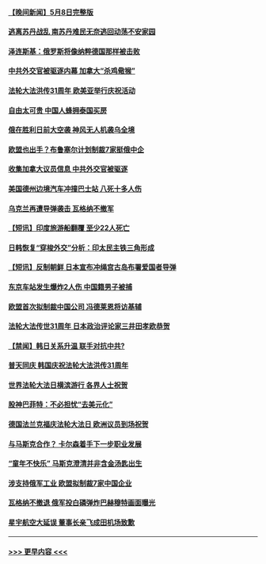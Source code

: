 #### [【晚间新闻】5月8日完整版](../pages/prog202/a103707733.md?t=05091244) 
#### [逃离苏丹战乱 南苏丹难民无奈逃回动荡不安家园](../pages/prog202/a103707810.md?t=05091244) 
#### [泽连斯基：俄罗斯将像纳粹德国那样被击败](../pages/prog202/a103707745.md?t=05091244) 
#### [中共外交官被驱逐内幕 加拿大“杀鸡儆猴”](../pages/prog202/a103707706.md?t=05091244) 
#### [法轮大法洪传31周年 欧美亚举行庆祝活动](../pages/prog202/a103707443.md?t=05091244) 
#### [自由太可贵 中国人蜂拥泰国买房](../pages/prog202/a103707647.md?t=05091244) 
#### [俄在胜利日前大空袭 神风无人机袭乌全境](../pages/prog202/a103707631.md?t=05091244) 
#### [欧盟也出手？布鲁塞尔计划制裁7家挺俄中企](../pages/prog202/a103707628.md?t=05091244) 
#### [收集加拿大议员信息 中共外交官被驱逐](../pages/prog202/a103707608.md?t=05091244) 
#### [美国德州边境汽车冲撞巴士站 八死十多人伤](../pages/prog202/a103707424.md?t=05091244) 
#### [乌克兰再遭导弹袭击 瓦格纳不撤军](../pages/prog202/a103707422.md?t=05091244) 
#### [【短讯】印度旅游船翻覆 至少22人死亡](../pages/prog202/a103707423.md?t=05091244) 
#### [日韩恢复“穿梭外交”分析：印太民主铁三角形成](../pages/prog202/a103707425.md?t=05091244) 
#### [【短讯】反制朝鲜 日本宣布冲绳宫古岛布署爱国者导弹](../pages/prog202/a103707417.md?t=05091244) 
#### [东京车站发生爆炸2人伤 中国籍男子被捕](../pages/prog202/a103707413.md?t=05091244) 
#### [欧盟首次拟制裁中国公司 冯德莱恩将访基辅](../pages/prog202/a103707419.md?t=05091244) 
#### [法轮大法传世31周年 日本政治评论家三井田孝欧恭贺](../pages/prog202/a103707378.md?t=05091244) 
#### [【禁闻】韩日关系升温 联手对抗中共?](../pages/prog202/a103707323.md?t=05091244) 
#### [普天同庆 韩国庆祝法轮大法洪传31周年](../pages/prog202/a103707304.md?t=05091244) 
#### [世界法轮大法日横滨游行 各界人士祝贺](../pages/prog202/a103707145.md?t=05091244) 
#### [股神巴菲特：不必担忧“去美元化”](../pages/prog202/a103707138.md?t=05091244) 
#### [德国法兰克福庆法轮大法日 欧洲议员到场祝贺](../pages/prog202/a103707143.md?t=05091244) 
#### [与马斯克合作？ 卡尔森着手下一步职业发展](../pages/prog202/a103707135.md?t=05091244) 
#### [“童年不快乐” 马斯克澄清并非含金汤匙出生](../pages/prog202/a103707131.md?t=05091244) 
#### [涉支持俄军工业 欧盟拟制裁7家中国企业](../pages/prog202/a103707035.md?t=05091244) 
#### [瓦格纳不撤退 俄军投白磷弹炸巴赫穆特画面曝光](../pages/prog202/a103707003.md?t=05091244) 
#### [星宇航空大延误 董事长亲飞成田机场致歉](../pages/prog202/a103706996.md?t=05091244) 

----
#### [ >>> 更早内容 <<< ](../indexes/prog202-earlier.md)
